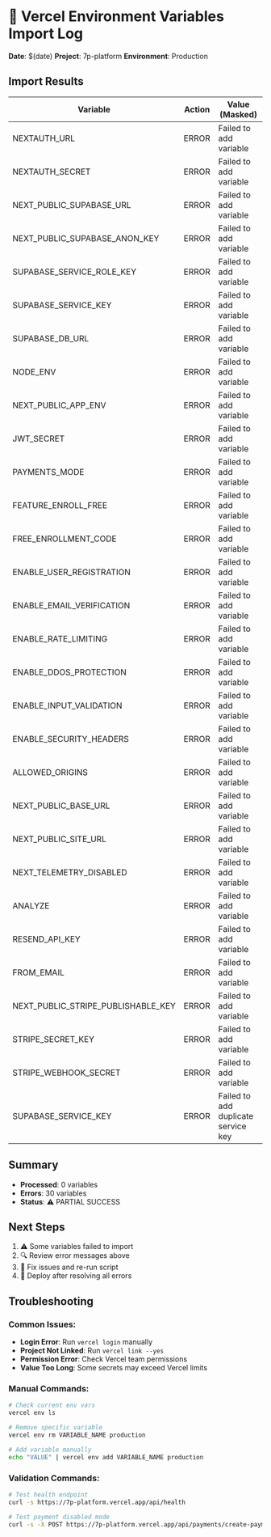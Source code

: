 # 🚀 Vercel Environment Variables Import Log

**Date**: $(date)
**Project**: 7p-platform
**Environment**: Production

## Import Results


| Variable | Action | Value (Masked) |
|----------|--------|----------------|
| NEXTAUTH_URL | ERROR | Failed to add variable |
| NEXTAUTH_SECRET | ERROR | Failed to add variable |
| NEXT_PUBLIC_SUPABASE_URL | ERROR | Failed to add variable |
| NEXT_PUBLIC_SUPABASE_ANON_KEY | ERROR | Failed to add variable |
| SUPABASE_SERVICE_ROLE_KEY | ERROR | Failed to add variable |
| SUPABASE_SERVICE_KEY | ERROR | Failed to add variable |
| SUPABASE_DB_URL | ERROR | Failed to add variable |
| NODE_ENV | ERROR | Failed to add variable |
| NEXT_PUBLIC_APP_ENV | ERROR | Failed to add variable |
| JWT_SECRET | ERROR | Failed to add variable |
| PAYMENTS_MODE | ERROR | Failed to add variable |
| FEATURE_ENROLL_FREE | ERROR | Failed to add variable |
| FREE_ENROLLMENT_CODE | ERROR | Failed to add variable |
| ENABLE_USER_REGISTRATION | ERROR | Failed to add variable |
| ENABLE_EMAIL_VERIFICATION | ERROR | Failed to add variable |
| ENABLE_RATE_LIMITING | ERROR | Failed to add variable |
| ENABLE_DDOS_PROTECTION | ERROR | Failed to add variable |
| ENABLE_INPUT_VALIDATION | ERROR | Failed to add variable |
| ENABLE_SECURITY_HEADERS | ERROR | Failed to add variable |
| ALLOWED_ORIGINS | ERROR | Failed to add variable |
| NEXT_PUBLIC_BASE_URL | ERROR | Failed to add variable |
| NEXT_PUBLIC_SITE_URL | ERROR | Failed to add variable |
| NEXT_TELEMETRY_DISABLED | ERROR | Failed to add variable |
| ANALYZE | ERROR | Failed to add variable |
| RESEND_API_KEY | ERROR | Failed to add variable |
| FROM_EMAIL | ERROR | Failed to add variable |
| NEXT_PUBLIC_STRIPE_PUBLISHABLE_KEY | ERROR | Failed to add variable |
| STRIPE_SECRET_KEY | ERROR | Failed to add variable |
| STRIPE_WEBHOOK_SECRET | ERROR | Failed to add variable |
| SUPABASE_SERVICE_KEY | ERROR | Failed to add duplicate service key |

## Summary

- **Processed**: 0 variables
- **Errors**: 30 variables
- **Status**: ⚠️ PARTIAL SUCCESS

## Next Steps

1. ⚠️ Some variables failed to import
2. 🔍 Review error messages above
3. 🔧 Fix issues and re-run script
4. 🚀 Deploy after resolving all errors

## Troubleshooting

### Common Issues:
- **Login Error**: Run `vercel login` manually
- **Project Not Linked**: Run `vercel link --yes`
- **Permission Error**: Check Vercel team permissions
- **Value Too Long**: Some secrets may exceed Vercel limits

### Manual Commands:
```bash
# Check current env vars
vercel env ls

# Remove specific variable
vercel env rm VARIABLE_NAME production

# Add variable manually
echo "VALUE" | vercel env add VARIABLE_NAME production
```

### Validation Commands:
```bash
# Test health endpoint
curl -s https://7p-platform.vercel.app/api/health

# Test payment disabled mode
curl -s -X POST https://7p-platform.vercel.app/api/payments/create-payment-intent
```

